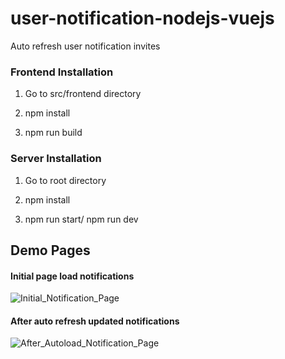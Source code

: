 # user-notification-nodejs-vuejs
Auto refresh user notification invites

### Frontend Installation

1. Go to src/frontend directory

2. npm install

3. npm run build

### Server Installation

1. Go to root directory

2. npm install

3. npm run start/ npm run dev

## Demo Pages
#### Initial page load notifications

![Initial_Notification_Page](https://user-images.githubusercontent.com/15010734/124381885-58795b80-dce2-11eb-82a4-e224f530a89f.PNG)

#### After auto refresh updated notifications

![After_Autoload_Notification_Page](https://user-images.githubusercontent.com/15010734/124381934-90809e80-dce2-11eb-837a-fc527eae177b.PNG)
